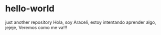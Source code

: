 # hello-world
just another repository
Hola, soy Araceli, estoy intentando aprender algo, jejeje,
Veremos como me va!!!
